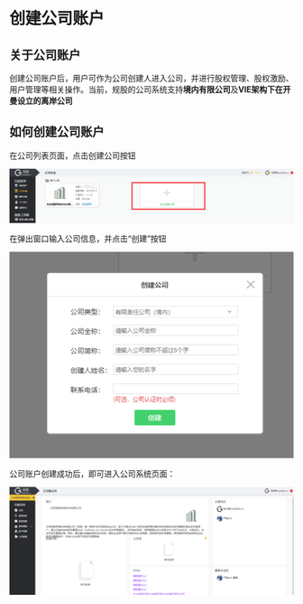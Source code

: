 # 创建公司账户

## 关于公司账户

创建公司账户后，用户可作为公司创建人进入公司，并进行股权管理、股权激励、用户管理等相关操作。当前，规股的公司系统支持**境内有限公司**及**VIE架构下在开曼设立的离岸公司**

## 如何创建公司账户

在公司列表页面，点击创建公司按钮

![](../../.gitbook/assets/image%20%2847%29.png)

在弹出窗口输入公司信息，并点击“创建”按钮

![](../../.gitbook/assets/image%20%2850%29.png)

公司账户创建成功后，即可进入公司系统页面：

![](../../.gitbook/assets/image%20%2826%29.png)

